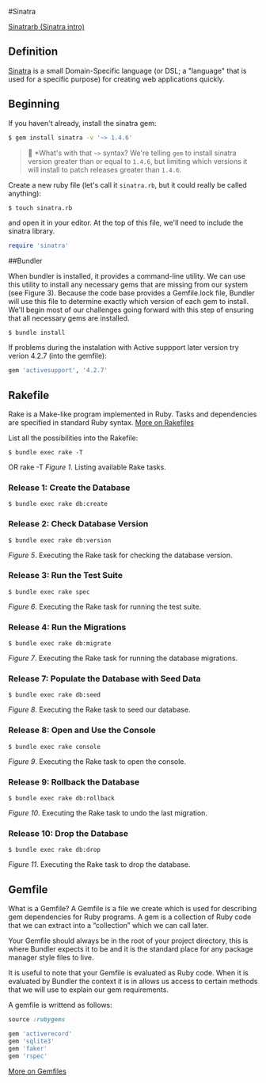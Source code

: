 
#Sinatra

[Sinatrarb (Sinatra intro)](http://www.sinatrarb.com/intro.html)
## Definition
<a href="http://www.sinatrarb.com" target="_blank">Sinatra</a> is a small
Domain-Specific language (or DSL; a "language" that is used for a specific
purpose) for creating web applications quickly.

## Beginning
If you haven't already, install the sinatra gem:

```bash
$ gem install sinatra -v '~> 1.4.6'
```

> :flashlight: *What's with that `~>` syntax? We're telling `gem` to install sinatra 
> version greater than or equal to `1.4.6`, but limiting which versions it will 
> install to patch releases greater than `1.4.6`. 

Create a new ruby file (let's call it `sinatra.rb`, but it could really be
called anything):

```bash
$ touch sinatra.rb
```

and open it in your editor. At the top of this file, we'll need to include the
sinatra library.

```ruby
require 'sinatra'
```


##Bundler

When bundler is installed, it provides a command-line utility. We can use this utility to install any necessary gems that are missing from our system (see Figure 3). Because the code base provides a Gemfile.lock file, Bundler will use this file to determine exactly which version of each gem to install. We'll begin most of our challenges going forward with this step of ensuring that all necessary gems are installed.
```
$ bundle install
```

If problems during the instalation with Active suppport later version try verion 4.2.7 (into the gemfile):
```ruby
gem 'activesupport', '4.2.7'
```



## Rakefile

Rake is a Make-like program implemented in Ruby. Tasks and dependencies are specified in standard Ruby syntax.
[More on Rakefiles](https://github.com/ruby/rake)

List all the possibilities into the Rakefile:
```
$ bundle exec rake -T
```
OR 
rake -T
*Figure 1*.  Listing available Rake tasks.

### Release 1:  Create the Database
```
$ bundle exec rake db:create
```
### Release 2:  Check Database Version
```
$ bundle exec rake db:version
```
*Figure 5*.  Executing the Rake task for checking the database version.

### Release 3:  Run the Test Suite
```
$ bundle exec rake spec
```
*Figure 6*.  Executing the Rake task for running the test suite.

### Release 4:  Run the Migrations
```
$ bundle exec rake db:migrate
```
*Figure 7*.  Executing the Rake task for running the database migrations.

### Release 7:  Populate the Database with Seed Data
```
$ bundle exec rake db:seed
```
*Figure 8*.  Executing the Rake task to seed our database.

### Release 8:  Open and Use the Console
```
$ bundle exec rake console
```
*Figure 9*.  Executing the Rake task to open the console.

### Release 9:  Rollback the Database
```
$ bundle exec rake db:rollback
```
*Figure 10*.  Executing the Rake task to undo the last migration.

### Release 10:  Drop the Database
```
$ bundle exec rake db:drop
```
*Figure 11*.  Executing the Rake task to drop the database.



## Gemfile
What is a Gemfile?
A Gemfile is a file we create which is used for describing gem dependencies for Ruby programs. A gem is a collection of Ruby code that we can extract into a “collection” which we can call later.

Your Gemfile should always be in the root of your project directory, this is where Bundler expects it to be and it is the standard place for any package manager style files to live.

It is useful to note that your Gemfile is evaluated as Ruby code. When it is evaluated by Bundler the context it is in allows us access to certain methods that we will use to explain our gem requirements.

A gemfile is writtend as follows:

```ruby
source :rubygems

gem 'activerecord'
gem 'sqlite3'
gem 'faker'
gem 'rspec'
```

[More on Gemfiles](http://tosbourn.com/what-is-the-gemfile/)

